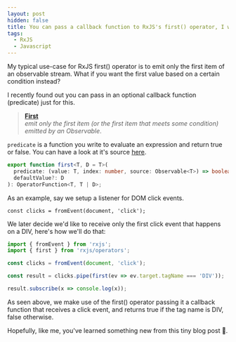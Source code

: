 ```yaml
---
layout: post
hidden: false
title: You can pass a callback function to RxJS's first() operator, I was not aware!
tags:
  - RxJS
  - Javascript
---
```

My typical use-case for RxJS first() operator is to emit only the first item of an observable stream. What if you want the first value based on a certain condition instead? 

I recently found out you can pass in an optional callback function (predicate) just for this.

> <b>[First](http://reactivex.io/documentation/operators/first.html)</b>  
> <i>emit only the first item (or the first item that meets some condition) emitted by an Observable</i>.

`predicate` is a function you write to evaluate an expression and return true or false. You can have a look at it's source [here](https://github.com/ReactiveX/rxjs/blob/master/src/internal/operators/first.ts).

```typescript
export function first<T, D = T>(
  predicate: (value: T, index: number, source: Observable<T>) => boolean,
  defaultValue?: D
): OperatorFunction<T, T | D>;
```

As an example, say we setup a listener for DOM click events.

`const clicks = fromEvent(document, 'click');` 

We later decide we'd like to receive only the first click event that happens on a DIV, here's how we'll do that:

```typescript
import { fromEvent } from 'rxjs';
import { first } from 'rxjs/operators';

const clicks = fromEvent(document, 'click');

const result = clicks.pipe(first(ev => ev.target.tagName === 'DIV'));

result.subscribe(x => console.log(x));
```

As seen above, we make use of the first() operator passing it a callback function that receives a click event, and returns true if the tag name is DIV, false otherwise.

Hopefully, like me, you've learned something new from this tiny blog post 🙂.